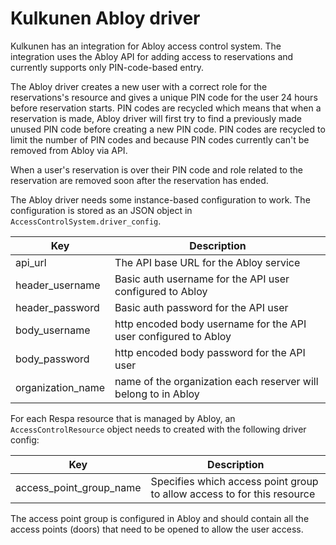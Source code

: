 # Kulkunen Abloy driver

Kulkunen has an integration for Abloy access control system. The
integration uses the Abloy API for adding access to reservations and
currently supports only PIN-code-based entry.

The Abloy driver creates a new user with a correct role for the reservations's
resource and gives a unique PIN code for the user 24 hours before reservation starts.
PIN codes are recycled which means that when a reservation is made, Abloy driver will
first try to find a previously made unused PIN code before creating a new PIN code.
PIN codes are recycled to limit the number of PIN codes and because PIN codes currently
can't be removed from Abloy via API.

When a user's reservation is over their PIN code and role related to the reservation
are removed soon after the reservation has ended.

The Abloy driver needs some instance-based configuration to work. The
configuration is stored as an JSON object in `AccessControlSystem.driver_config`.

Key            | Description
-------------- | --------------------
api_url        | The API base URL for the Abloy service
header_username | Basic auth username for the API user configured to Abloy
header_password | Basic auth password for the API user
body_username | http encoded body username for the API user configured to Abloy
body_password | http encoded body password for the API user
organization_name | name of the organization each reserver will belong to in Abloy

For each Respa resource that is managed by Abloy, an `AccessControlResource`
object needs to created with the following driver config:

Key            | Description
---------------| --------------------
access_point_group_name | Specifies which access point group to allow access to for this resource

The access point group is configured in Abloy and should contain all the access points
(doors) that need to be opened to allow the user access.
